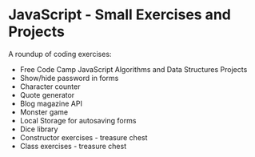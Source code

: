 # JavaScript - Small Exercises and Projects

A roundup of coding exercises:

- Free Code Camp JavaScript Algorithms and Data Structures Projects
- Show/hide password in forms
- Character counter
- Quote generator
- Blog magazine API
- Monster game
- Local Storage for autosaving forms
- Dice library
- Constructor exercises - treasure chest
- Class exercises - treasure chest
